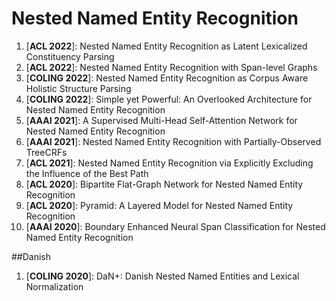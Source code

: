 # Nested Named Entity Recognition

1. [**ACL 2022**]: Nested Named Entity Recognition as Latent Lexicalized Constituency Parsing
2. [**ACL 2022**]: Nested Named Entity Recognition with Span-level Graphs
3. [**COLING 2022**]: Nested Named Entity Recognition as Corpus Aware Holistic Structure Parsing
4. [**COLING 2022**]: Simple yet Powerful: An Overlooked Architecture for Nested Named Entity Recognition
5. [**AAAI 2021**]: A Supervised Multi-Head Self-Attention Network for Nested Named Entity Recognition
6. [**AAAI 2021**]: Nested Named Entity Recognition with Partially-Observed TreeCRFs
7. [**ACL 2021**]: Nested Named Entity Recognition via Explicitly Excluding the Influence of the Best Path
8. [**ACL 2020**]: Bipartite Flat-Graph Network for Nested Named Entity Recognition
9. [**ACL 2020**]: Pyramid: A Layered Model for Nested Named Entity Recognition
10. [**AAAI 2020**]: Boundary Enhanced Neural Span Classification for Nested Named Entity Recognition

##Danish

1. [**COLING 2020**]: DaN+: Danish Nested Named Entities and Lexical Normalization